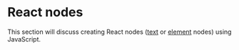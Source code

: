 # React nodes

This section will discuss creating React nodes ([text](http://domenlightenment.com/#7) or [element](http://domenlightenment.com/#3) nodes) using JavaScript.
